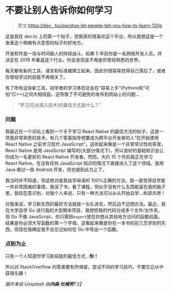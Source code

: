 # 不要让别人告诉你如何学习

> 原文:[https://dev . to/Joe/stop-let-people-tell-you-how-to-learn-120g](https://dev.to/joe/stop-letting-people-tell-you-how-to-learn-120g)

这是我在 dev.to 上的第一个帖子，但我真的很喜欢这个平台，所以我想这是一个发表这个稍微有点意思的帖子的好地方。

开发软件是一场与时间敌人的持续战斗。如果 5 年前你是一名网络开发人员，并决定在 2018 年重返这个行业，你会发现这不再是你曾经熟悉的世界。

每天都有新的工具、语言和标准被建立起来，因此你很容易觉得自己落后了，或者你曾经学过的技能不再相关了。

有了所有这些新工具，初学者的学习体验总会在“容易上手”(Python)和“可怕”(C++)之间大相径庭。这导致了不可避免的发布到网站上的问题...

> “学习[在此插入技术]的最佳方式是什么？”

### [](#the-problem)问题

我最近在一个论坛上看到一个关于学习 React Native 的最佳方法的帖子，这是一项我非常熟悉的技术。有几个答案指导想要成为跨平台开发者的人“在开始使用 React Native 之前学习现代 JavaScript”。这听起来像是一个非常常识性的答案，React Native 是用 JavaScript 编写的(大部分情况下)，所以良好的基础知识会让你成为一名更好的 React Native 开发者。然而，大约 15 个月前我正在学习 React Native，在没有任何 JavaScript 知识的情况下直接进入了这个领域。我用 Java 做过一些 Android 开发，但也就到此为止了。

我当时并不知道，但这绝对是我自学母语的 100%正确的方法。我一直觉得自学是一件非常困难的事情。我读了书，看了课程，但似乎没有什么东西能留在我的脑子里。我现在意识到，对我个人来说，只有一种方法可以从头开始自学...*制造东西！*

对我来说，学习新东西的最好方法就是一头扎进去，然后边干边想办法。最近，我在大学自学 Go 进行我的大型期末项目，我想把我的代码分成多个文件/文件夹，但 Go 不像 JavaScript，你只需把`export`放在你想从其他地方访问的函数前面。结果是你必须大写函数的第一个字母。这看起来像是你在一本书的前几页学到的东西，但现在我确定我不会忘记如何在 Go 中导出一个函数。

### [](#the-point)点到为止

只有一个人知道你学习新技能的最佳方式...**你！**

所以对 StackOverflow 的答案要有所保留，尝试不同的学习技巧，不要忘记从中获得乐趣！

*图片来自 Unsplash 由**内森·杜姆劳**T3】*